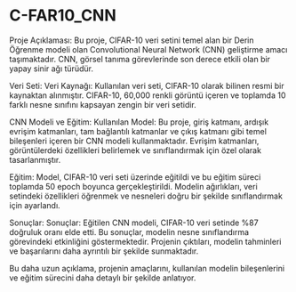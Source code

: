 # C-FAR10_CNN

Proje Açıklaması:
Bu proje, CIFAR-10 veri setini temel alan bir Derin Öğrenme modeli olan Convolutional Neural Network (CNN) geliştirme amacı taşımaktadır. CNN, görsel tanıma görevlerinde son derece etkili olan bir yapay sinir ağı türüdür.

Veri Seti:
Veri Kaynağı: Kullanılan veri seti, CIFAR-10 olarak bilinen resmi bir kaynaktan alınmıştır. CIFAR-10, 60,000 renkli görüntü içeren ve toplamda 10 farklı nesne sınıfını kapsayan zengin bir veri setidir.

CNN Modeli ve Eğitim:
Kullanılan Model: Bu proje, giriş katmanı, ardışık evrişim katmanları, tam bağlantılı katmanlar ve çıkış katmanı gibi temel bileşenleri içeren bir CNN modeli kullanmaktadır. Evrişim katmanları, görüntülerdeki özellikleri belirlemek ve sınıflandırmak için özel olarak tasarlanmıştır.

Eğitim: Model, CIFAR-10 veri seti üzerinde eğitildi ve bu eğitim süreci toplamda 50 epoch boyunca gerçekleştirildi. Modelin ağırlıkları, veri setindeki özellikleri öğrenmek ve nesneleri doğru bir şekilde sınıflandırmak için ayarlandı.

Sonuçlar:
Sonuçlar: Eğitilen CNN modeli, CIFAR-10 veri setinde %87 doğruluk oranı elde etti. Bu sonuçlar, modelin nesne sınıflandırma görevindeki etkinliğini göstermektedir. Projenin çıktıları, modelin tahminleri ve başarılarını daha ayrıntılı bir şekilde sunmaktadır.

Bu daha uzun açıklama, projenin amaçlarını, kullanılan modelin bileşenlerini ve eğitim sürecini daha detaylı bir şekilde anlatıyor.
